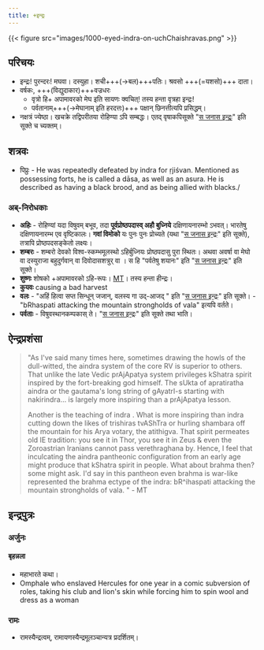 ```yaml
---
title: +इन्द्रः
---
```


{{< figure src="images/1000-eyed-indra-on-uchChaishravas.png"  >}}

## परिचयः
- इन्द्रः! पुरन्दरः! मघवा। दस्युहा। शची+++(→बल)+++पतिः। श्रवसो +++(=यशसो)+++ दाता।
- वर्षकः, +++(विद्युदाकार)+++वज्रधरः
  - वृत्रो हि+ अपामावरको मेघ इति सायणः क्वचित्! तस्य हन्ता वृत्रहा इन्द्रः!
  - पर्वतानाम्+++(→मेघानाम् इति हरदत्तः)+++ पक्षान् छिनत्तीत्यपि प्रसिद्धम्।
- नक्षत्रं ज्येष्ठा। खचक्रे तद्विपरीतया रोहिण्या ऽपि सम्बद्धः। एतद् वृषाकपिसूक्ते "[स जनास इन्द्रः](../../sangrahaH/shAkalA/saMhitA/02/012_sa_janAsa_indraH/)" इति सूक्ते च च्यक्तम्।

## शत्रवः
- पिप्रुः - He was repeatedly defeated by indra for ṛjiśvan. Mentioned as possessing forts, he is called a dāsa, as well as an asura. He is described as having a black brood, and as being allied with blacks./

### अब्-निरोधकाः
- **अहिः** - रोहिण्यां यदा विषुवम् बभूव, तदा **पूर्वप्रोष्ठपदास्व् अहौ बुध्निये** दक्षिणायनारम्भो ऽभवत्। भारतेषु दक्षिणायनारम्भ एव वृष्टिकालः। **गवां विमोको** यः पुनः पुनः प्रोच्यते (यथा "[स जनास इन्द्रः](../../sangrahaH/shAkalA/saMhitA/02/012_sa_janAsa_indraH/)" इति सूक्ते), तत्रापि प्रोष्ठपदसङ्केतो लक्ष्यः।
- **शम्बरः** - शम्बरो देवको विश्व-स्कम्भमूलस्थो ऽहिर्बुध्नियः प्रोष्ठपदासु पुरा स्थितः। अथवा अवर्षा वा मेघो वा दस्युराजा बहुदुर्गवान् वा दिवोदासशत्रुर् वा । स हि "पर्वतेषु शयानः" इति "[स जनास इन्द्रः](../../sangrahaH/shAkalA/saMhitA/02/012_sa_janAsa_indraH/)" इति सूक्ते।
- **शुष्णः** शोषको +अपामावरको ऽहि-रूपः। [MT](https://manasataramgini.wordpress.com/2015/12/28/matters-of-religion-1/)। तस्य हन्ता हीन्द्रः। 
- **कुयवः** causing a bad harvest
- **वलः** - "अहिं हित्वा सप्त सिन्धून् जजान्, वलस्य गा उद्-आजद् " इति "[स जनास इन्द्रः](../../sangrahaH/shAkalA/saMhitA/02/012_sa_janAsa_indraH/)" इति सूक्ते। - "bRhaspati attacking the mountain strongholds of vala" इत्यपि वर्तते।
- **पर्वताः** - विषुवस्थानकम्पकास् ते। "[स जनास इन्द्रः](../../sangrahaH/shAkalA/saMhitA/02/012_sa_janAsa_indraH/)" इति सूक्ते तथा भाति।

## ऐन्द्रप्रशंसा
> "As I've said many times here, sometimes drawing the howls of the dull-witted, the aindra system of the core RV is superior to others. That unlike the late Vedic prAjApatya system privileges kShatra spirit inspired by the fort-breaking god himself. The sUkta of apratiratha aindra or the gautama's long string of gAyatrI-s starting with nakirindra… is largely more inspiring than a prAjApatya lesson.
>
> Another is the teaching of indra . What is more inspiring than indra cutting down the likes of trishiras tvAShTra or hurling shambara off the mountain for his Arya votary, the atithigva. That spirit permeates old IE tradition: you see it in Thor, you see it in Zeus & even the Zoroastrian Iranians cannot pass verethraghana by. Hence, I feel that inculcating the aindra pantheonic configuration from an early age might produce that kShatra spirit in people. What about brahma then?  some might ask. I'd say in this pantheon even brahma is war-like represented the brahma ectype of the indra: bR^ihaspati attacking the mountain strongholds of vala. " - MT

## इन्द्रपुत्रः
### अर्जुनः

#### बृहन्नला
- महाभारते कथा।
- Omphale who enslaved Hercules for one year in a comic subversion of roles, taking his club and lion's skin while forcing him to spin wool and dress as a woman

### रामः
- रामस्यैन्द्रत्वम्, रामायणस्यैन्द्रमूलञ्चान्यत्र प्रदर्शितम्।